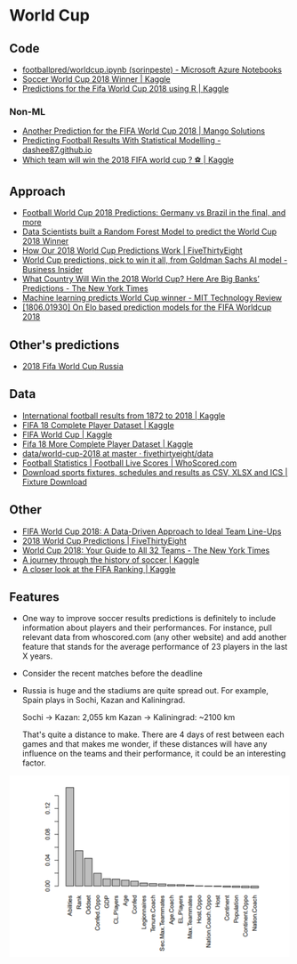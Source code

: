 # World Cup

## Code

* [footballpred/worldcup.ipynb \(sorinpeste\) - Microsoft Azure Notebooks](https://notebooks.azure.com/sorinpeste/libraries/footballpred/html/worldcup.ipynb)
* [Soccer World Cup 2018 Winner \| Kaggle](https://www.kaggle.com/agostontorok/soccer-world-cup-2018-winner)
* [Predictions for the Fifa World Cup 2018 using R \| Kaggle](https://www.kaggle.com/lekroll/predictions-for-the-fifa-world-cup-2018-using-r)

### Non-ML

* [Another Prediction for the FIFA World Cup 2018 \| Mango Solutions](https://www.mango-solutions.com/blog/another-prediction-of-fifa-world-cup-2018)
* [Predicting Football Results With Statistical Modelling - dashee87.github.io](https://dashee87.github.io/football/python/predicting-football-results-with-statistical-modelling/)
* [Which team will win the 2018 FIFA world cup ? ⚽ \| Kaggle](https://www.kaggle.com/nathanlauga/which-team-will-win-the-2018-fifa-world-cup/notebook)

## Approach

* [Football World Cup 2018 Predictions: Germany vs Brazil in the final, and more](https://www.kdnuggets.com/2018/06/football-world-cup-predictions.html)
* [Data Scientists built a Random Forest Model to predict the World Cup 2018 Winner](https://www.analyticsvidhya.com/blog/2018/06/data-scientists-used-a-random-forest-model-to-predict-the-world-cup-2018-winner/)
* [How Our 2018 World Cup Predictions Work \| FiveThirtyEight](https://fivethirtyeight.com/features/how-our-2018-world-cup-predictions-work/)
* [World Cup predictions, pick to win it all, from Goldman Sachs AI model - Business Insider](http://www.businessinsider.com/world-cup-predictions-pick-to-win-it-all-goldman-sachs-ai-model-2018-6)
* [What Country Will Win the 2018 World Cup? Here Are Big Banks’ Predictions - The New York Times](https://www.nytimes.com/2018/06/12/business/dealbook/world-cup-goldman-banks.html)
* [Machine learning predicts World Cup winner - MIT Technology Review](https://www.technologyreview.com/s/611397/machine-learning-predicts-world-cup-winner/)
* [\[1806.01930\] On Elo based prediction models for the FIFA Worldcup 2018](https://arxiv.org/abs/1806.01930)

## Other's predictions

* [2018 Fifa World Cup Russia](http://andrewyuan.github.io/FWC2018_prediction.html)

## Data

* [International football results from 1872 to 2018 \| Kaggle](https://www.kaggle.com/martj42/international-football-results-from-1872-to-2017)
* [FIFA 18 Complete Player Dataset \| Kaggle](https://www.kaggle.com/thec03u5/fifa-18-demo-player-dataset)
* [FIFA World Cup \| Kaggle](https://www.kaggle.com/abecklas/fifa-world-cup)
* [Fifa 18 More Complete Player Dataset \| Kaggle](https://www.kaggle.com/kevinmh/fifa-18-more-complete-player-dataset)
* [data/world-cup-2018 at master · fivethirtyeight/data](https://github.com/fivethirtyeight/data/tree/master/world-cup-2018)
* [Football Statistics \| Football Live Scores \| WhoScored.com](https://www.whoscored.com/)
* [Download sports fixtures, schedules and results as CSV, XLSX and ICS \| Fixture Download](https://fixturedownload.com/)

## Other

* [FIFA World Cup 2018: A Data-Driven Approach to Ideal Team Line-Ups](https://towardsdatascience.com/fifa-world-cup-2018-a-data-driven-approach-to-ideal-team-line-ups-93505cfe36f8)
* [2018 World Cup Predictions \| FiveThirtyEight](https://projects.fivethirtyeight.com/2018-world-cup-predictions/)
* [World Cup 2018: Your Guide to All 32 Teams - The New York Times](https://mobile.nytimes.com/2018/06/11/sports/world-cup-groups.html?action=click&module=RelatedCoverage&pgtype=Article&region=Footer)
* [A journey through the history of soccer \| Kaggle](https://www.kaggle.com/phjulien/a-journey-through-the-history-of-soccer)
* [A closer look at the FIFA Ranking \| Kaggle](https://www.kaggle.com/jonathanbouchet/a-closer-look-at-the-fifa-ranking)

## Features

* One way to improve soccer results predictions is definitely to include information about players and their performances. For instance, pull relevant data from whoscored.com \(any other website\) and add another feature that stands for the average performance of 23 players in the last X years.
* Consider the recent matches before the deadline
* Russia is huge and the stadiums are quite spread out. For example, Spain plays in Sochi, Kazan and Kaliningrad.

  Sochi -&gt; Kazan: 2,055 km Kazan -&gt; Kaliningrad: ~2100 km

  That's quite a distance to make. There are 4 days of rest between each games and that makes me wonder, if these distances will have any influence on the teams and their performance, it could be an interesting factor.



![](.gitbook/assets/image%20%2815%29.png)

